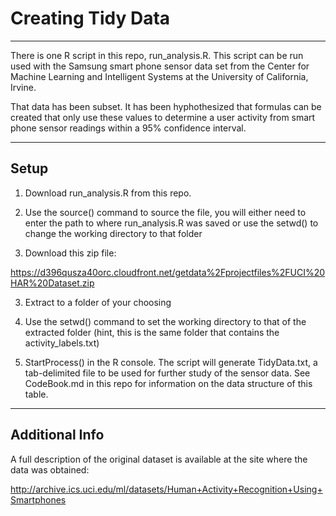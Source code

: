 # Creating Tidy Data

- - -

There is one R script in this repo, run_analysis.R.  This script can be run used with the Samsung smart phone sensor data set from the Center for Machine Learning and Intelligent Systems at the University of California, Irvine.

That data has been subset.  It has been hyphothesized that formulas can be created that only use these values to determine a user activity from smart phone sensor readings within a 95% confidence interval.

- - -

## Setup

1. Download run_analysis.R from this repo.

2. Use the source() command to source the file, you will either need to enter the path to where run_analysis.R was saved or use the setwd() to change the working directory to that folder

2. Download this zip file:

https://d396qusza40orc.cloudfront.net/getdata%2Fprojectfiles%2FUCI%20HAR%20Dataset.zip 

3. Extract to a folder of your choosing

4. Use the setwd() command to set the working directory to that of the extracted folder (hint, this is the same folder that contains the activity_labels.txt)

5. StartProcess() in the R console.  The script will generate TidyData.txt, a tab-delimited file to be used for further study of the sensor data.  See CodeBook.md in this repo for information on the data structure of this table.

- - -

## Additional Info

A full description of the original dataset is available at the site where the data was obtained:

http://archive.ics.uci.edu/ml/datasets/Human+Activity+Recognition+Using+Smartphones
